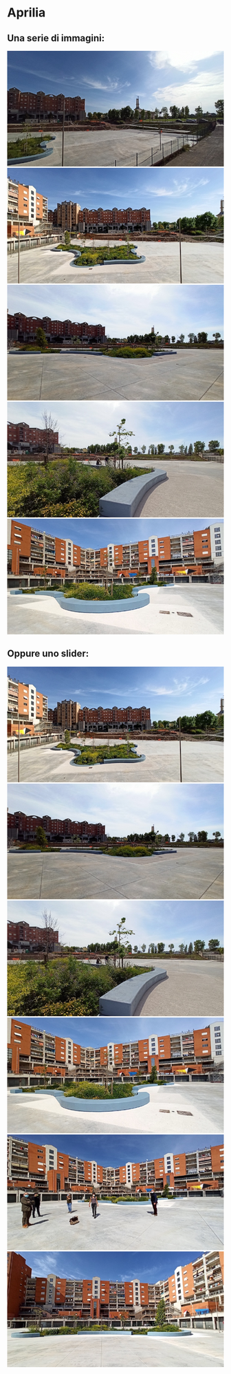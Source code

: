 # Aprilia

## Una serie di immagini:

![](./chapters/aprilia/aprilia01.jpg)
![](./chapters/aprilia/aprilia02.jpg)
![](./chapters/aprilia/aprilia03.jpg)
![](./chapters/aprilia/aprilia04.jpg)
![](./chapters/aprilia/aprilia05.jpg)

## Oppure uno slider:

<div class="swiper-container">
    <!-- Additional required wrapper -->
    <div class="swiper-wrapper">
        <!-- Slides -->
        <div class="swiper-slide"><img src="./chapters/aprilia/aprilia02.jpg"></div>
        <div class="swiper-slide"><img src="./chapters/aprilia/aprilia03.jpg"></div>
        <div class="swiper-slide"><img src="./chapters/aprilia/aprilia04.jpg"></div>
        <div class="swiper-slide"><img src="./chapters/aprilia/aprilia05.jpg"></div>
        <div class="swiper-slide"><img src="./chapters/aprilia/aprilia06.jpg"></div>
        <div class="swiper-slide"><img src="./chapters/aprilia/aprilia07.jpg"></div>
    </div>
    <!-- If we need pagination -->
    <div class="swiper-pagination"></div>
    <!-- If we need navigation buttons
    <div class="swiper-button-prev"></div>
    <div class="swiper-button-next"></div>
    -->
</div>
